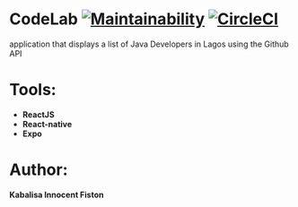 # CodeLab  [![Maintainability](https://api.codeclimate.com/v1/badges/c47a5a53927ffed68e2a/maintainability)](https://codeclimate.com/github/Kabalisa/CodeLab/maintainability)  [![CircleCI](https://circleci.com/gh/Kabalisa/CodeLab.svg?style=svg)](https://circleci.com/gh/Kabalisa/CodeLab)
application that displays a list of Java Developers in Lagos using the Github API

 # Tools:
 * **ReactJS**
 * **React-native**
 * **Expo**
 
 # Author:

**Kabalisa Innocent Fiston**
